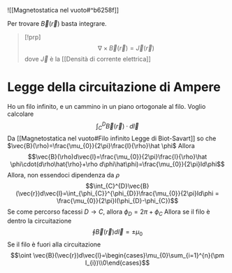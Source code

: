 ![[Magnetostatica nel vuoto#^b6258f]]

Per trovare $\vec{B}(\vec{r})$ basta integrare.

>[!prp]
>$$\nabla\times \vec{B}(\vec{r})=\vec{J}(\vec{r})$$
>dove $\vec{J}$ è la [[Densità di corrente elettrica]]
# Legge della circuitazione di Ampere

Ho un filo infinito, e un cammino in un piano ortogonale al filo.
Voglio calcolare
$$\int_{C}^{D}\vec{B}(\vec{r})\cdot d\vec{l}$$
Da [[Magnetostatica nel vuoto#Filo infinito Legge di Biot-Savart]] so che $\vec{B}(\rho)=\frac{\mu_{0}}{2\pi}\frac{I}{\rho}\hat \phi$
Allora $$\vec{B}(\rho)d\vec{l}=\frac{\mu_{0}}{2\pi}\frac{I}{\rho}\hat \phi\cdot(d\rho\hat{\rho}+\rho d\phi\hat\phi)=\frac{\mu_{0}}{2\pi}Id\phi$$
Allora, non essendoci dipendenza da $\rho$
$$\int_{C}^{D}\vec{B}(\vec{r})d\vec{l}=\int_{\phi_{C}}^{\phi_{D}}\frac{\mu_{0}}{2\pi}Id\phi = \frac{\mu_{0}}{2\pi}I(\phi_{D}-\phi_{C})$$
Se come percorso facessi $D\to C$, allora $\phi_{D} =2\pi+\phi_{C}$
Allora se il filo è dentro la circuitazione 
$$\oint \vec{B}(\vec{r})d\vec{l}=\pm\mu_{0}$$
Se il filo è fuori alla circuitazione
$$\oint \vec{B}(\vec{r})d\vec{l}=\begin{cases}\mu_{0}\sum_{i=1}^{n}(\pm I_{i})\\0\end{cases}$$



